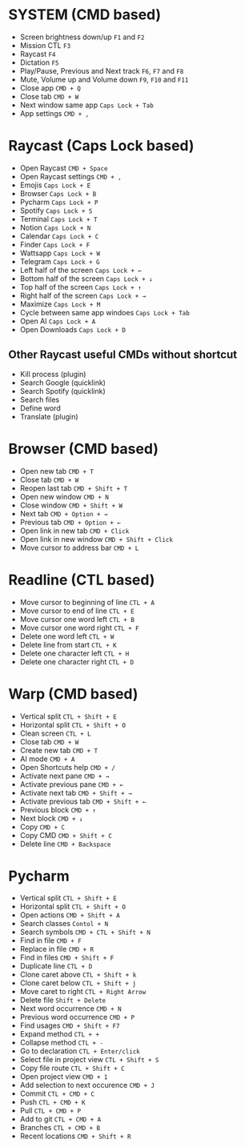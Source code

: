 # SYSTEM (CMD based)
* Screen brightness down/up `F1` and `F2`
* Mission CTL `F3`
* Raycast `F4`
* Dictation `F5`
* Play/Pause, Previous and Next track `F6`, `F7` and `F8`
* Mute, Volume up and Volume down `F9`, `F10` and `F11`
* Close app `CMD + Q`
* Close tab `CMD + W`
* Next window same app `Caps Lock + Tab`
* App settings `CMD + ,`

# Raycast (Caps Lock based)
* Open Raycast `CMD + Space`
* Open Raycast settings `CMD + ,`
* Emojis `Caps Lock + E`
* Browser `Caps Lock + B`
* Pycharm `Caps Lock + P`
* Spotify `Caps Lock + S`
* Terminal `Caps Lock + T`
* Notion `Caps Lock + N`
* Calendar `Caps Lock + C`
* Finder `Caps Lock + F`
* Wattsapp `Caps Lock + W`
* Telegram `Caps Lock + G`
* Left half of the screen `Caps Lock + ←`
* Bottom half of the screen `Caps Lock + ↓`
* Top half of the screen `Caps Lock + ↑`
* Right half of the screen `Caps Lock + →`
* Maximize `Caps Lock + M`
* Cycle between same app windoes `Caps Lock + Tab`
* Open AI `Caps Lock + A`
* Open Downloads `Caps Lock + D`

## Other Raycast useful CMDs without shortcut
* Kill process (plugin)
* Search Google (quicklink)
* Search Spotify (quicklink)
* Search files
* Define word
* Translate (plugin)

# Browser (CMD based)
* Open new tab `CMD + T`
* Close tab `CMD + W`
* Reopen last tab `CMD + Shift + T`
* Open new window `CMD + N`
* Close window `CMD + Shift + W`
* Next tab `CMD + Option + →`
* Previous tab `CMD + Option + ←`
* Open link in new tab `CMD + Click`
* Open link in new window `CMD + Shift + Click`
* Move cursor to address bar `CMD + L`

# Readline (CTL based)
* Move cursor to beginning of line `CTL + A`
* Move cursor to end of line `CTL + E`
* Move cursor one word left `CTL + B`
* Move cursor one word right `CTL + F`
* Delete one word left `CTL + W`
* Delete line from start `CTL + K`
* Delete one character left `CTL + H`
* Delete one character right `CTL + D`

# Warp (CMD based)
* Vertical split `CTL + Shift + E`
* Horizontal split `CTL + Shift + O`
* Clean screen `CTL + L`
* Close tab `CMD + W`
* Create new tab `CMD + T`
* AI mode `CMD + A`
* Open Shortcuts help `CMD + /`
* Activate next pane `CMD + →`
* Activate previous pane `CMD + ←`
* Activate next tab `CMD + Shift + →`
* Activate previous tab `CMD + Shift + ←`
* Previous block `CMD + ↑`
* Next block `CMD + ↓`
* Copy `CMD + C`
* Copy CMD `CMD + Shift + C`
* Delete line `CMD + Backspace`

# Pycharm
* Vertical split `CTL + Shift + E`
* Horizontal split `CTL + Shift + O`
* Open actions `CMD + Shift + A`
* Search classes `Contol + N`
* Search symbols `CMD + CTL + Shift + N`
* Find in file `CMD + F`
* Replace in file `CMD + R`
* Find in files `CMD + Shift + F`
* Duplicate line `CTL + D`
* Clone caret above `CTL + Shift + k`
* Clone caret below `CTL + Shift + j`
* Move caret to right `CTL + Right Arrow`
* Delete file `Shift + Delete`
* Next word occurrence `CMD + N`
* Previous word occurrence `CMD + P`
* Find usages `CMD + Shift + F7`
* Expand method `CTL + +`
* Collapse method `CTL + -`
* Go to declaration `CTL + Enter/click`
* Select file in project view `CTL + Shift + S`
* Copy file route `CTL + Shift + C`
* Open project view `CMD + 1`
* Add selection to next occurence `CMD + J`
* Commit `CTL + CMD + C`
* Push `CTL + CMD + K`
* Pull `CTL + CMD + P`
* Add to git `CTL + CMD + A`
* Branches `CTL + CMD + B`
* Recent locations `CMD + Shift + R`